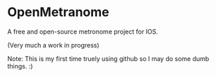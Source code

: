 # OpenMetranome
A free and open-source metronome project for IOS.

(Very much a work in progress)

Note: This is my first time truely using github so I may do some dumb things. :)
